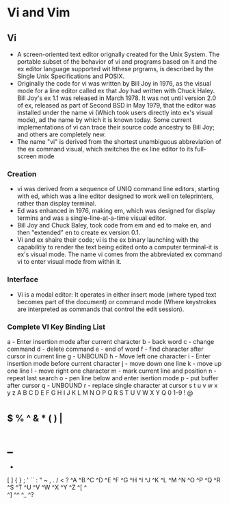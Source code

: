 # Vi and Vim
## Vi 
- A screen-oriented text editor orignally created for the Unix System. The portable subset of the behavior of vi and programs based on it and the ex editor language supported wit hthese prgrams, is described by the Single Unix Specifications and POSIX.
- Originally the code for vi was written by Bill Joy in 1976, as the visual mode for a line editor called ex that Joy had written with Chuck Haley. Bill Joy's ex 1.1 was released in March 1978. It was not until version 2.0 of ex, released as part of Second BSD in May 1979, that the editor was installed under the name vi (Which took users directly into ex's visual mode), ad the name by which it is known today. Some current implementations of vi can trace their source code ancestry to Bill Joy; and others are completely new. 
- The name "vi" is derived from the shortest unambiguous abbreviation of the ex command visual, which switches the ex line editor to its full-screen mode 
  
### Creation
- vi was derived from a sequence of UNIQ command line editors, starting with ed, which was a line editor designed to work well on teleprinters, rather than display terminal. 
- Ed was enhanced in 1976, making em, which was designed for display termins and was a single-line-at-a-time visual editor. 
- Bill Joy and Chuck Baley, took code from em and ed to make en, and then "extended" en to create ex version 0.1.
- Vi and ex shaire their code; vi is the ex binary launching with the capabilitiy to render the text being edited onto a computer terminal-it is ex's visual mode. The name vi comes from the abbreviated ex command vi to enter visual mode from within it. 
### Interface
- Vi is a modal editor: It operates in either insert mode (where typed text becomes part of the document) or command mode (Where keystrokes are interpreted as commands that control the edit session). 

### Complete VI Key Binding List
a - Enter insertion mode after current character
b - back word
c - change command
d - delete command
e - end of word
f - find character after cursor in current line
g - UNBOUND
h - Move left one character
i - Enter insertion mode before current character
j - move down one line
k - move up one line
l - move right one character
m - mark current line and position
n - repeat last search
o - pen line below and enter isertion mode
p - put buffer after cursor
q - UNBOUND
r - replace single character at cursor
s 
t 
u 
v 
w 
x 
y
z
A 
B 
C 
D 
E 
F 
G
H 
I 
J 
K 
L 
M 
N 
O 
P 
Q
R 
S 
T 
U 
V 
W 
X 
Y 
Q 
0 
1-9 
! 
@
# 
$
%
^
&
*
(
)
|
-
_
=
+
[
]
{
}
;
'
`` 
:
"
~
,
.
/ 
<
?
^A 
^B 
^C 
^D 
^E 
^F 
^G 
^H 
^I 
^J 
^K 
^L 
^M 
^N 
^O 
^P 
^Q 
^R 
^S 
^T 
^U 
^V 
^W 
^X 
^Y
^Z
^[
^\
^]
^^
^_
^?
